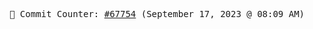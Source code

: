 <p align="center">
    <samp>
        📮 Commit Counter: <a href="https://github.com/Javascript-void0/Javascript-void0/commits/main">#67754</a> (September 17, 2023 @ 08:09 AM)
    </samp>
</p>